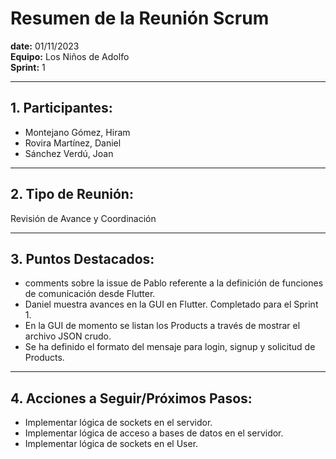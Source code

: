 # Resumen de la Reunión Scrum
**date:** 		01/11/2023  
**Equipo:** 	Los Niños de Adolfo  
**Sprint:** 	1  

---

## 1. Participantes:
- Montejano Gómez, Hiram
- Rovira Martínez, Daniel
- Sánchez Verdú, Joan

---

## 2. Tipo de Reunión: 
Revisión de Avance y Coordinación

---

## 3. Puntos Destacados:
- comments sobre la issue de Pablo referente a la definición de funciones de comunicación desde Flutter.
- Daniel muestra avances en la GUI en Flutter. Completado para el Sprint 1.
- En la GUI de momento se listan los Products a través de mostrar el archivo JSON crudo.
- Se ha definido el formato del mensaje para login, signup y solicitud de Products.

---

## 4. Acciones a Seguir/Próximos Pasos:
- Implementar lógica de sockets en el servidor.
- Implementar lógica de acceso a bases de datos en el servidor.
- Implementar lógica de sockets en el User.
